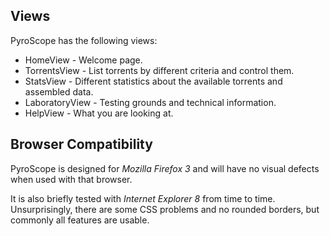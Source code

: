 ## Views ##
PyroScope has the following views:
  * HomeView - Welcome page.
  * TorrentsView - List torrents by different criteria and control them.
  * StatsView - Different statistics about the available torrents and assembled data.
  * LaboratoryView - Testing grounds and technical information.
  * HelpView - What you are looking at.


## Browser Compatibility ##
PyroScope is designed for _Mozilla Firefox 3_ and will have no visual defects when used with that browser.

It is also briefly tested with _Internet Explorer 8_ from time to time. Unsurprisingly, there are some CSS problems and no rounded borders, but commonly all features are usable.